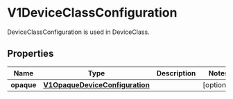 

# V1DeviceClassConfiguration

DeviceClassConfiguration is used in DeviceClass.
## Properties

Name | Type | Description | Notes
------------ | ------------- | ------------- | -------------
**opaque** | [**V1OpaqueDeviceConfiguration**](V1OpaqueDeviceConfiguration.md) |  |  [optional]



